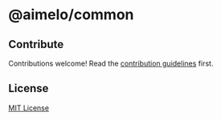 # @aimelo/common

## Contribute

Contributions welcome! Read the [contribution guidelines](../../CONTRIBUTING.md) first.

## License

[MIT License](../../LICENSE)
